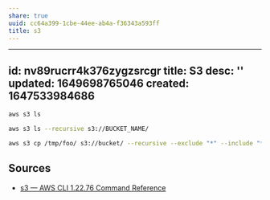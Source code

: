 ```yaml
---
share: true
uuid: cc64a399-1cbe-44ee-ab4a-f36343a593ff
title: s3
---
```

---
id: nv89rucrr4k376zygzsrcgr
title: S3
desc: ''
updated: 1649698765046
created: 1647533984686
---

``` bash
aws s3 ls 

aws s3 ls --recursive s3://BUCKET_NAME/

aws s3 cp /tmp/foo/ s3://bucket/ --recursive --exclude "*" --include "*.jpg"
```

## Sources

* [s3 — AWS CLI 1.22.76 Command Reference](https://docs.aws.amazon.com/cli/latest/reference/s3/)